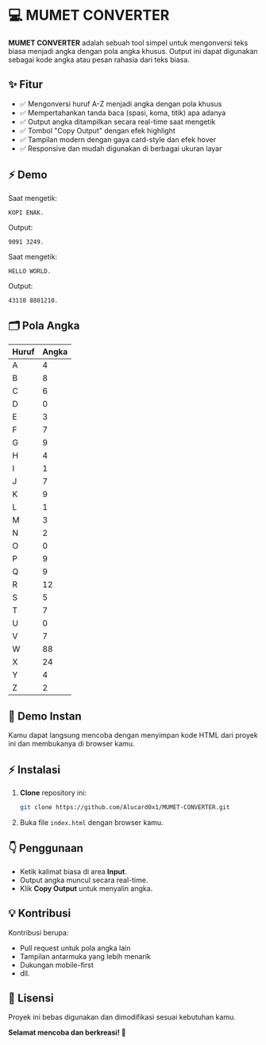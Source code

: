 # 💻 MUMET CONVERTER

**MUMET CONVERTER** adalah sebuah tool simpel untuk mengonversi teks biasa menjadi angka dengan pola angka khusus. Output ini dapat digunakan sebagai kode angka atau pesan rahasia dari teks biasa.

## ✨ Fitur

- ✅ Mengonversi huruf A-Z menjadi angka dengan pola khusus
- ✅ Mempertahankan tanda baca (spasi, koma, titik) apa adanya
- ✅ Output angka ditampilkan secara real-time saat mengetik
- ✅ Tombol "Copy Output" dengan efek highlight
- ✅ Tampilan modern dengan gaya card-style dan efek hover
- ✅ Responsive dan mudah digunakan di berbagai ukuran layar

## ⚡️ Demo

Saat mengetik:

```
KOPI ENAK.
```

Output:

```
9091 3249.
```

Saat mengetik:

```
HELLO WORLD.
```

Output:

```
43110 8801210.
```

## 🗂️ Pola Angka

| Huruf | Angka |
| ----- | ----- |
| A     | 4     |
| B     | 8     |
| C     | 6     |
| D     | 0     |
| E     | 3     |
| F     | 7     |
| G     | 9     |
| H     | 4     |
| I     | 1     |
| J     | 7     |
| K     | 9     |
| L     | 1     |
| M     | 3     |
| N     | 2     |
| O     | 0     |
| P     | 9     |
| Q     | 9     |
| R     | 12    |
| S     | 5     |
| T     | 7     |
| U     | 0     |
| V     | 7     |
| W     | 88    |
| X     | 24    |
| Y     | 4     |
| Z     | 2     |

## 🚀 Demo Instan

Kamu dapat langsung mencoba dengan menyimpan kode HTML dari proyek ini dan membukanya di browser kamu.

## ⚡️ Instalasi

1. **Clone** repository ini:
   ```bash
   git clone https://github.com/Alucard0x1/MUMET-CONVERTER.git
   ```
2. Buka file `index.html` dengan browser kamu.

## 👇 Penggunaan

- Ketik kalimat biasa di area **Input**.
- Output angka muncul secara real-time.
- Klik **Copy Output** untuk menyalin angka.

## 💡 Kontribusi

Kontribusi berupa:

- Pull request untuk pola angka lain
- Tampilan antarmuka yang lebih menarik
- Dukungan mobile-first
- dll.

## 🐞 Lisensi

Proyek ini bebas digunakan dan dimodifikasi sesuai kebutuhan kamu.

**Selamat mencoba dan berkreasi! 🙂**

